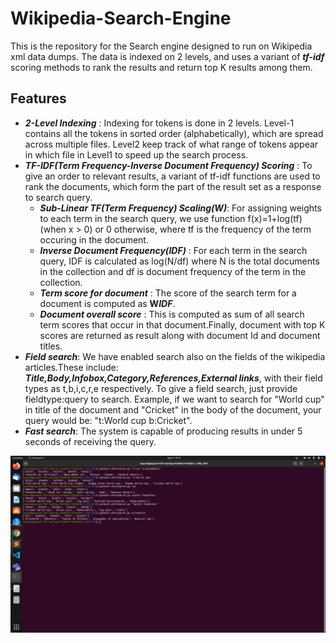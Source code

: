 # Wikipedia-Search-Engine

This is the repository for the Search engine designed to run on Wikipedia xml data dumps. The data is indexed on 2 levels, and uses a variant of ***tf-idf*** scoring methods to rank the results and return top K results among them.

## Features
  * ***2-Level Indexing*** : Indexing for tokens is done in 2 levels. Level-1 contains all the tokens in sorted order (alphabetically), which are spread across multiple files. Level2 keep track of what range of tokens appear in which file in Level1 to speed up the search process.
  * ***TF-IDF(Term Frequency-Inverse Document Frequency) Scoring*** : To give an order to relevant results, a variant of tf-idf functions are used to rank the documents, which form the part of the result set as a response to search query.
    * ***Sub-Linear TF(Term Frequency) Scaling(W)***: For assigning weights to each term in the search query, we use function f(x)=1+log(tf) (when x > 0) or 0 otherwise, where tf is the frequency of the term occuring in the document.
    * ***Inverse Document Frequency(IDF)*** : For each term in the search query, IDF is calculated as log(N/df) where N is the total documents in the collection and df is document frequency of the term in the collection.
    * ***Term score for document*** : The score of the search term for a document is computed as **W*IDF***.
    * ***Document overall score*** : This is computed as sum of all search term scores that occur in that document.Finally, document with top K scores are returned as result along with document Id and document titles.
  * ***Field search***: We have enabled search also on the fields of the wikipedia articles.These include: ***Title,Body,Infobox,Category,References,External links***, with their field types as t,b,i,c,r,e respectively. To give a field search, just provide fieldtype:query to search. Example, if we want to search for "World cup" in title of the document and "Cricket" in the body of the document, your query would be: "t:World cup b:Cricket".
  * ***Fast search***: The system is capable of producing results in under 5 seconds of receiving the query.
  
![Sample image](/images/s1.png)
